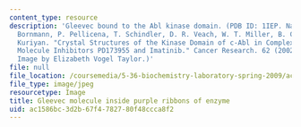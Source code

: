```yaml
---
content_type: resource
description: 'Gleevec bound to the Abl kinase domain. (PDB ID: 1IEP. Nagar, B., W.
  Bornmann, P. Pellicena, T. Schindler, D. R. Veach, W. T. Miller, B. Clarkson, J.
  Kuriyan. "Crystal Structures of the Kinase Domain of c-Abl in Complex with the Small
  Molecule Inhibitors PD173955 and Imatinib." Cancer Research. 62 (2002): 4236-4243.
  Image by Elizabeth Vogel Taylor.)'
file: null
file_location: /coursemedia/5-36-biochemistry-laboratory-spring-2009/ac1586bc3d2b67f4782780f48ccca8f2_5-36S09.jpg
file_type: image/jpeg
resourcetype: Image
title: Gleevec molecule inside purple ribbons of enzyme
uid: ac1586bc-3d2b-67f4-7827-80f48ccca8f2
---
```

